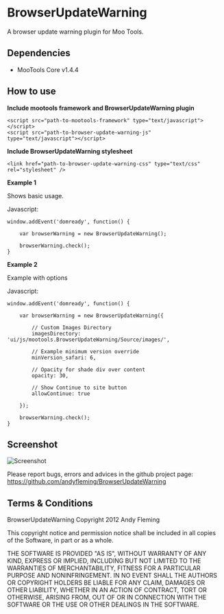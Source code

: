 BrowserUpdateWarning
===========

A browser update warning plugin for Moo Tools. 

Dependencies
------------

- MooTools Core v1.4.4


How to use
----------

**Include mootools framework and BrowserUpdateWarning plugin**

	<script src="path-to-mootools-framework" type="text/javascript"></script>
	<script src="path-to-browser-update-warning-js" type="text/javascript"></script>

**Include BrowserUpdateWarning stylesheet**

	<link href="path-to-browser-update-warning-css" type="text/css" rel="stylesheet" />

**Example 1**

Shows basic usage.

Javascript:

	window.addEvent('domready', function() {
		
		var browserWarning = new BrowserUpdateWarning();
		
		browserWarning.check();
	}
	
**Example 2**

Example with options

Javascript:

	window.addEvent('domready', function() {
	
		var browserWarning = new BrowserUpdateWarning({
		
			// Custom Images Directory
			imagesDirectory: 'ui/js/mootools.BrowserUpdateWarning/Source/images/',
			
			// Example minimum version override
			minVersion_safari: 6,
			
			// Opacity for shade div over content
			opacity: 30,
			
			// Show Continue to site button
			allowContinue: true
			
		});
		
		browserWarning.check();
	}


Screenshot
-----------------

![Screenshot](http://andyfleming.com/code/browser-update-warning-for-mootools/images/screenshot-1.png)

Please report bugs, errors and advices in the github project page: https://github.com/andyfleming/BrowserUpdateWarning


Terms & Conditions
-----
 
BrowserUpdateWarning
Copyright 2012 Andy Fleming

This copyright notice and permission notice shall be included in
all copies of the Software, in part or as a whole.

THE SOFTWARE IS PROVIDED "AS IS", WITHOUT WARRANTY OF ANY KIND, EXPRESS OR
IMPLIED, INCLUDING BUT NOT LIMITED TO THE WARRANTIES OF MERCHANTABILITY,
FITNESS FOR A PARTICULAR PURPOSE AND NONINFRINGEMENT. IN NO EVENT SHALL THE
AUTHORS OR COPYRIGHT HOLDERS BE LIABLE FOR ANY CLAIM, DAMAGES OR OTHER
LIABILITY, WHETHER IN AN ACTION OF CONTRACT, TORT OR OTHERWISE, ARISING FROM,
OUT OF OR IN CONNECTION WITH THE SOFTWARE OR THE USE OR OTHER DEALINGS IN THE
SOFTWARE.